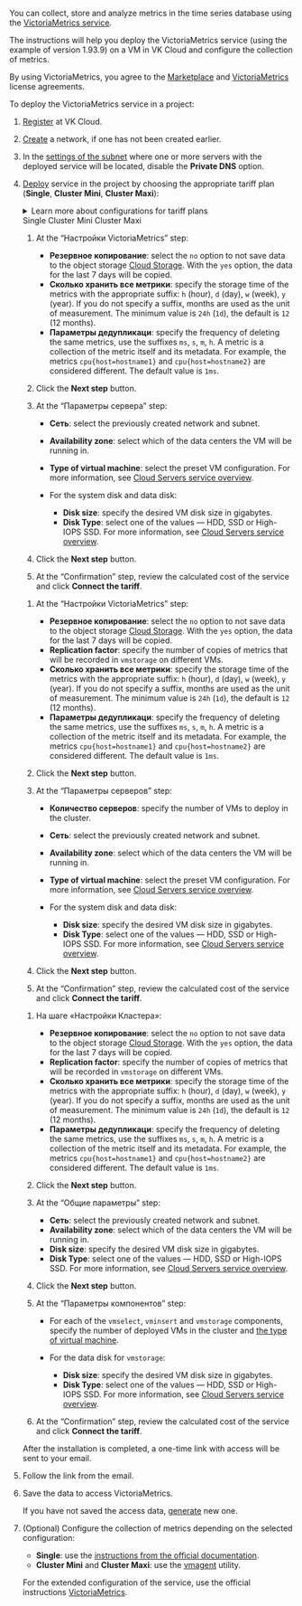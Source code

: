 You can collect, store and analyze metrics in the time series database using the [VictoriaMetrics service](https://msk.cloud.vk.com/app/en/services/marketplace/v2/apps/service/f260ad2b-bdc1-4ccc-a35f-2f440681e0f6/latest/info/).

The instructions will help you deploy the VictoriaMetrics service (using the example of version 1.93.9) on a VM in VK Cloud and configure the collection of metrics.

By using VictoriaMetrics, you agree to the [Marketplace](/ru/additionals/start/legal/marketplace "change-lang") and [VictoriaMetrics](https://victoriametrics.com/assets/VM_EULA.pdf) license agreements.

To deploy the VictoriaMetrics service in a project:

1. [Register](/en/additionals/start/account-registration) at VK Cloud.
1. [Create](/en/networks/vnet/operations/manage-net#creating_a_network) a network, if one has not been created earlier.
1. In the [settings of the subnet](/en/networks/vnet/operations/manage-net#editing_a_subnet) where one or more servers with the deployed service will be located, disable the **Private DNS** option.
1. [Deploy](../../instructions/pr-instance-add/) service in the project by choosing the appropriate tariff plan (**Single**, **Cluster Mini**, **Cluster Maxi**):

   <details>
    <summary>Learn more about configurations for tariff plans</summary>

   <tabs>
   <tablist>
   <tab>Single</tab>
   <tab>Cluster Mini</tab>
   <tab>Cluster Maxi</tab>
   </tablist>
   <tabpanel>

   One server responsible for receiving, storing and processing metrics. The service is deployed on a single VM, supports vertical scaling (increasing CPU and RAM).

   ![](./assets/single_scheme.png)

   </tabpanel>
   <tabpanel>

   A cluster of several nodes with [components](https://docs.victoriametrics.com/Cluster-VictoriaMetrics.html#architecture-overview):

   - `vminsert` — receiving metrics in various formats;
   - `vmselect` — executing queries for metrics stored within `vmstorage`;
   - `vmstorage` — storing metrics on disk.

   Additionally, you can configure [vmagent](https://docs.victoriametrics.com/vmagent.html) on any node, the executable file is included in the delivery.

   An instance of the service is deployed on a given number of nodes, each node includes all three components. All nodes in the cluster are equivalent. [Configuration type](/en/base/iaas/concepts/vm-concept#flavors) and the disk size is set to be the same for all nodes in the cluster. Supports vertical (increasing CPU and RAM) and horizontal (adding nodes) scaling.

   ![](./assets/cluster_mini_scheme.png)

   </tabpanel>
   <tabpanel>

   A cluster of several nodes with [components](https://docs.victoriametrics.com/Cluster-VictoriaMetrics.html#architecture-overview):

   - `vminsert` — receiving metrics in various formats;
   - `vmselect` — executing queries for metrics stored within `vmstorage`;
   - `vmstorage` — storing metrics on disk.

   Additionally, you can configure [vmagent](https://docs.victoriametrics.com/vmagent.html) on any node, the executable file is included in the delivery.

   An instance of the service is deployed on a specified number of nodes, each node includes only one of the components. [Configuration type](/en/base/iaas/concepts/vm-concept#flavors) and the disk size is set individually for each node of the cluster. Supports vertical (increasing CPU and RAM) and horizontal (adding nodes) scaling.

   ![](./assets/cluster_maxi_scheme.png)

   </tabpanel>
   </tabs>

   </details>

   <tabs>
   <tablist>
   <tab>Single</tab>
   <tab>Cluster Mini</tab>
   <tab>Cluster Maxi</tab>
   </tablist>
   <tabpanel>

   1. At the “Настройки VictoriaMetrics” step:

      - **Резервное копирование**: select the `no` option to not save data to the object storage [Cloud Storage](/en/base/s3). With the `yes` option, the data for the last 7 days will be copied.
      - **Сколько хранить все метрики**: specify the storage time of the metrics with the appropriate suffix: `h` (hour), `d` (day), `w` (week), `y` (year). If you do not specify a suffix, months are used as the unit of measurement. The minimum value is `24h` (`1d`), the default is `12` (12 months).
      - **Параметры дедупликаци**: specify the frequency of deleting the same metrics, use the suffixes `ms`, `s`, `m`, `h`. A metric is a collection of the metric itself and its metadata. For example, the metrics `cpu{host=hostname1}` and `cpu{host=hostname2}` are considered different. The default value is `1ms`.

   1. Click the **Next step** button.
   1. At the “Параметры сервера” step:

      - **Сеть**: select the previously created network and subnet.
      - **Availability zone**: select which of the data centers the VM will be running in.
      - **Type of virtual machine**: select the preset VM configuration. For more information, see [Cloud Servers service overview](/en/base/iaas/concepts/vm-concept#flavors).
      - For the system disk and data disk:

        - **Disk size**: specify the desired VM disk size in gigabytes.
        - **Disk Type**: select one of the values — HDD, SSD or High-IOPS SSD. For more information, see [Cloud Servers service overview](/en/base/iaas/concepts/vm-concept#disks).

   1. Click the **Next step** button.
   1. At the “Confirmation” step, review the calculated cost of the service and click **Connect the tariff**.

   </tabpanel>
   <tabpanel>

   1. At the “Настройки VictoriaMetrics” step:

      - **Резервное копирование**: select the `no` option to not save data to the object storage [Cloud Storage](/en/base/s3). With the `yes` option, the data for the last 7 days will be copied.
      - **Replication factor**: specify the number of copies of metrics that will be recorded in `vmstorage` on different VMs.
      - **Сколько хранить все метрики**: specify the storage time of the metrics with the appropriate suffix: `h` (hour), `d` (day), `w` (week), `y` (year). If you do not specify a suffix, months are used as the unit of measurement. The minimum value is `24h` (`1d`), the default is `12` (12 months).
      - **Параметры дедупликаци**: specify the frequency of deleting the same metrics, use the suffixes `ms`, `s`, `m`, `h`. A metric is a collection of the metric itself and its metadata. For example, the metrics `cpu{host=hostname1}` and `cpu{host=hostname2}` are considered different. The default value is `1ms`.

   1. Click the **Next step** button.
   1. At the “Параметры серверов” step:

      - **Количество серверов**: specify the number of VMs to deploy in the cluster.
      - **Сеть**: select the previously created network and subnet.
      - **Availability zone**: select which of the data centers the VM will be running in.
      - **Type of virtual machine**: select the preset VM configuration. For more information, see [Cloud Servers service overview](/en/base/iaas/concepts/vm-concept#flavors).
      - For the system disk and data disk:

        - **Disk size**: specify the desired VM disk size in gigabytes.
        - **Disk Type**: select one of the values — HDD, SSD or High-IOPS SSD. For more information, see [Cloud Servers service overview](/en/base/iaas/concepts/vm-concept#disks).

   1. Click the **Next step** button.
   1. At the “Confirmation” step, review the calculated cost of the service and click **Connect the tariff**.

   </tabpanel>
   <tabpanel>

   1. На шаге «Настройки Кластера»:

      - **Резервное копирование**: select the `no` option to not save data to the object storage [Cloud Storage](/en/base/s3). With the `yes` option, the data for the last 7 days will be copied.
      - **Replication factor**: specify the number of copies of metrics that will be recorded in `vmstorage` on different VMs.
      - **Сколько хранить все метрики**: specify the storage time of the metrics with the appropriate suffix: `h` (hour), `d` (day), `w` (week), `y` (year). If you do not specify a suffix, months are used as the unit of measurement. The minimum value is `24h` (`1d`), the default is `12` (12 months).
      - **Параметры дедупликаци**: specify the frequency of deleting the same metrics, use the suffixes `ms`, `s`, `m`, `h`. A metric is a collection of the metric itself and its metadata. For example, the metrics `cpu{host=hostname1}` and `cpu{host=hostname2}` are considered different. The default value is `1ms`.

   1. Click the **Next step** button.
   1. At the “Общие параметры” step:

      - **Сеть**: select the previously created network and subnet.
      - **Availability zone**: select which of the data centers the VM will be running in.
      - **Disk size**: specify the desired VM disk size in gigabytes.
      - **Disk Type**: select one of the values — HDD, SSD or High-IOPS SSD. For more information, see [Cloud Servers service overview](/en/base/iaas/concepts/vm-concept#disks).

   1. Click the **Next step** button.
   1. At the “Параметры компонентов” step:

      - For each of the `vmselect`, `vminsert` and `vmstorage` components, specify the number of deployed VMs in the cluster and [the type of virtual machine](/en/base/iaas/concepts/vm-concept#flavors).
      - For the data disk for `vmstorage`:

        - **Disk size**: specify the desired VM disk size in gigabytes.
        - **Disk Type**: select one of the values — HDD, SSD or High-IOPS SSD. For more information, see [Cloud Servers service overview](/en/base/iaas/concepts/vm-concept#disks).

   1. At the “Confirmation” step, review the calculated cost of the service and click **Connect the tariff**.

   </tabpanel>
   </tabs>

   After the installation is completed, a one-time link with access will be sent to your email.

1. Follow the link from the email.
1. Save the data to access VictoriaMetrics.

   <info>

   If you have not saved the access data, [generate](../../instructions/pr-instance-manage#updating_access_to_a_service_instance) new one.

   </info>

1. (Optional) Configure the collection of metrics depending on the selected configuration:

   - **Single**: use the [instructions from the official documentation](https://docs.victoriametrics.com/Single-server-VictoriaMetrics.html#how-to-scrape-prometheus-exporters-such-as-node-exporter).
   - **Cluster Mini** and **Cluster Maxi**: use the [vmagent](https://docs.victoriametrics.com/vmagent.html) utility.

   For the extended configuration of the service, use the official instructions [VictoriaMetrics](https://docs.victoriametrics.com/guides/).
